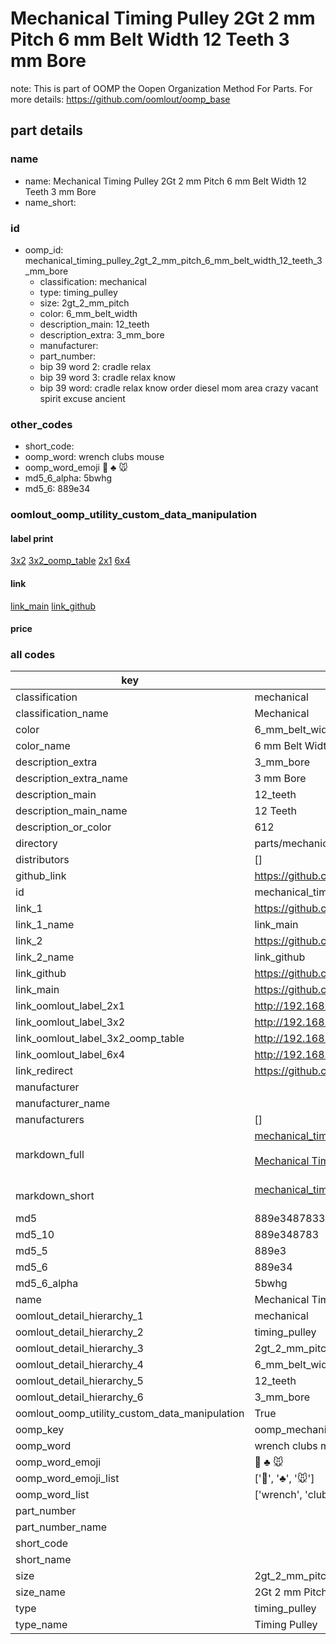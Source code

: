 # Mechanical Timing Pulley 2Gt 2 mm Pitch 6 mm Belt Width 12 Teeth 3 mm Bore  

note: This is part of OOMP the Oopen Organization Method For Parts. For more details: https://github.com/oomlout/oomp_base

##  part details
  







### name
* name: Mechanical Timing Pulley 2Gt 2 mm Pitch 6 mm Belt Width 12 Teeth 3 mm Bore
* name_short: 
### id
* oomp_id: mechanical_timing_pulley_2gt_2_mm_pitch_6_mm_belt_width_12_teeth_3_mm_bore
  * classification: mechanical
  * type: timing_pulley
  * size: 2gt_2_mm_pitch
  * color: 6_mm_belt_width
  * description_main: 12_teeth
  * description_extra: 3_mm_bore
  * manufacturer: 
  * part_number: 
  * bip 39 word 2: cradle relax
  * bip 39 word 3: cradle relax know
  * bip 39 word: cradle relax know order diesel mom area crazy vacant spirit excuse ancient

### other_codes
* short_code: 
* oomp_word: wrench clubs mouse
* oomp_word_emoji :wrench: :clubs: :mouse:
* md5_6_alpha: 5bwhg
* md5_6: 889e34






### oomlout_oomp_utility_custom_data_manipulation
#### label print
[3x2](http://192.168.1.245:1112/?label=oomp%205bwhg)
[3x2_oomp_table](http://192.168.1.108:1112/?label=oomp%205bwhg)
[2x1](http://192.168.1.242:1112/?label=oomp%205bwhg)
[6x4](http://192.168.1.55:1112/?label=oomp%205bwhg)    

#### link

[link_main](https://github.com/oomlout/oomlout_oomp_version_1_messy/tree/main/parts/mechanical_timing_pulley_2gt_2_mm_pitch_6_mm_belt_width_12_teeth_3_mm_bore) [link_github](https://github.com/oomlout/oomlout_oomp_version_1_messy/tree/main/parts/mechanical_timing_pulley_2gt_2_mm_pitch_6_mm_belt_width_12_teeth_3_mm_bore)                             

#### price







### all codes 
| key | value |  
| --- | --- |  
| classification | mechanical |  
| classification_name | Mechanical |  
| color | 6_mm_belt_width |  
| color_name | 6 mm Belt Width |  
| description_extra | 3_mm_bore |  
| description_extra_name | 3 mm Bore |  
| description_main | 12_teeth |  
| description_main_name | 12 Teeth |  
| description_or_color | 612 |  
| directory | parts/mechanical_timing_pulley_2gt_2_mm_pitch_6_mm_belt_width_12_teeth_3_mm_bore |  
| distributors | [] |  
| github_link | https://github.com/oomlout/oomlout_oomp_part_src/tree/main/parts/mechanical_timing_pulley_2gt_2_mm_pitch_6_mm_belt_width_12_teeth_3_mm_bore |  
| id | mechanical_timing_pulley_2gt_2_mm_pitch_6_mm_belt_width_12_teeth_3_mm_bore |  
| link_1 | https://github.com/oomlout/oomlout_oomp_version_1_messy/tree/main/parts/mechanical_timing_pulley_2gt_2_mm_pitch_6_mm_belt_width_12_teeth_3_mm_bore |  
| link_1_name | link_main |  
| link_2 | https://github.com/oomlout/oomlout_oomp_version_1_messy/tree/main/parts/mechanical_timing_pulley_2gt_2_mm_pitch_6_mm_belt_width_12_teeth_3_mm_bore |  
| link_2_name | link_github |  
| link_github | https://github.com/oomlout/oomlout_oomp_version_1_messy/tree/main/parts/mechanical_timing_pulley_2gt_2_mm_pitch_6_mm_belt_width_12_teeth_3_mm_bore |  
| link_main | https://github.com/oomlout/oomlout_oomp_version_1_messy/tree/main/parts/mechanical_timing_pulley_2gt_2_mm_pitch_6_mm_belt_width_12_teeth_3_mm_bore |  
| link_oomlout_label_2x1 | http://192.168.1.242:1112/?label=oomp%205bwhg |  
| link_oomlout_label_3x2 | http://192.168.1.245:1112/?label=oomp%205bwhg |  
| link_oomlout_label_3x2_oomp_table | http://192.168.1.108:1112/?label=oomp%205bwhg |  
| link_oomlout_label_6x4 | http://192.168.1.55:1112/?label=oomp%205bwhg |  
| link_redirect | https://github.com/oomlout/oomlout_oomp_version_1_messy/tree/main/parts/mechanical_timing_pulley_2gt_2_mm_pitch_6_mm_belt_width_12_teeth_3_mm_bore |  
| manufacturer |  |  
| manufacturer_name |  |  
| manufacturers | [] |  
| markdown_full | [mechanical_timing_pulley_2gt_2_mm_pitch_6_mm_belt_width_12_teeth_3_mm_bore](none)<br>[](none)<br>[Mechanical Timing Pulley 2Gt 2 Mm Pitch 6 Mm Belt Width 12 Teeth 3 Mm Bore](none)<br><br> |  
| markdown_short | [mechanical_timing_pulley_2gt_2_mm_pitch_6_mm_belt_width_12_teeth_3_mm_bore](none)<br><br> |  
| md5 | 889e34878332c16a3b1ec9c2f7ed418f |  
| md5_10 | 889e348783 |  
| md5_5 | 889e3 |  
| md5_6 | 889e34 |  
| md5_6_alpha | 5bwhg |  
| name | Mechanical Timing Pulley 2Gt 2 mm Pitch 6 mm Belt Width 12 Teeth 3 mm Bore |  
| oomlout_detail_hierarchy_1 | mechanical |  
| oomlout_detail_hierarchy_2 | timing_pulley |  
| oomlout_detail_hierarchy_3 | 2gt_2_mm_pitch |  
| oomlout_detail_hierarchy_4 | 6_mm_belt_width |  
| oomlout_detail_hierarchy_5 | 12_teeth |  
| oomlout_detail_hierarchy_6 | 3_mm_bore |  
| oomlout_oomp_utility_custom_data_manipulation | True |  
| oomp_key | oomp_mechanical_timing_pulley_2gt_2_mm_pitch_6_mm_belt_width_12_teeth_3_mm_bore |  
| oomp_word | wrench clubs mouse |  
| oomp_word_emoji | :wrench: :clubs: :mouse: |  
| oomp_word_emoji_list | [':wrench:', ':clubs:', ':mouse:'] |  
| oomp_word_list | ['wrench', 'clubs', 'mouse'] |  
| part_number |  |  
| part_number_name |  |  
| short_code |  |  
| short_name |  |  
| size | 2gt_2_mm_pitch |  
| size_name | 2Gt 2 mm Pitch |  
| type | timing_pulley |  
| type_name | Timing Pulley |  
